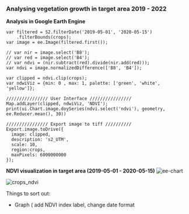 

### Analysing vegetation growth in target area 2019 - 2022

**Analysis in Google Earth Engine**

```
var filtered = S2.filterDate('2019-05-01', '2020-05-15')
    .filterBounds(crops);
var image = ee.Image(filtered.first());

// var nir = image.select('B8');
// var red = image.select('B4');
// var ndvi = (nir.subtract(red).divide(nir.add(red)));
var ndvi = image.normalizedDifference(['B8', 'B4']);

var clipped = ndvi.clip(crops);
var ndwiViz = {min: 0 , max: 1, palette: ['green', 'white', 'yellow']};

//////////////// User Interface ////////////////
Map.addLayer(clipped, ndwiViz, 'NDVI');
print(ui.Chart.image.doySeries(ndvi.select('ndvi'), geometry, ee.Reducer.mean(), 30))

//////////////// Export image to tiff //////////
Export.image.toDrive({
  image: clipped, 
  description: 's2_UTM',
  scale: 10,
  region:crops,
  maxPixels: 6000000000
}); 

```


**NDVI visualization in target area (2019-05-01 - 2020-05-15)**
![ee-chart](https://user-images.githubusercontent.com/103893782/196027640-025432a7-f563-40ce-9602-84f9f3031dc7.png)


![crops_ndvi](https://user-images.githubusercontent.com/103893782/196027731-f0c4bdb5-dec8-4602-94f6-1c21f1fe7ad8.JPG)

Things to sort out:
- Graph ( add NDVI index label, change date format

